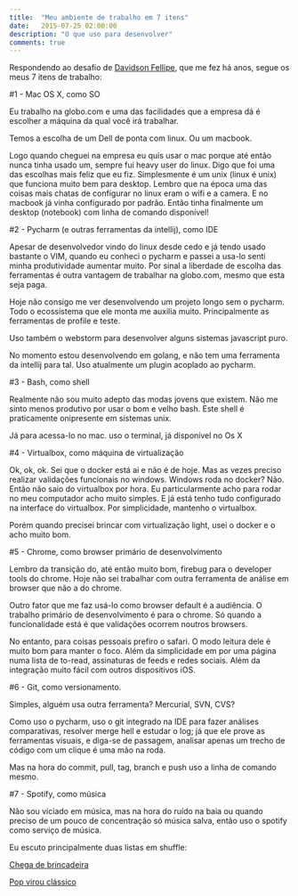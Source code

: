 ```yaml
---
title:  "Meu ambiente de trabalho em 7 itens"
date:   2015-07-25 02:00:00
description: "O que uso para desenvolver"
comments: true
---
```


Respondendo ao desafio de [Davidson Fellipe][careca-link], que me fez há anos, segue os meus 7 itens de trabalho:

#1 - Mac OS X, como SO

Eu trabalho na globo.com e uma das facilidades que a empresa dá é escolher a máquina da qual você irá trabalhar.

Temos a escolha de um Dell de ponta com linux. Ou um macbook.

Logo quando cheguei na empresa eu quis usar o mac porque até
 então nunca tinha usado um, sempre fui heavy user do linux. Digo que foi uma das escolhas mais feliz que eu fiz.
 Simplesmente é um unix (linux é unix) que funciona muito bem para desktop. Lembro que na época uma das coisas mais chatas
  de configurar no linux eram o wifi e a camera. E no macbook já vinha configurado por padrão. Então tinha finalmente um
   desktop (notebook) com linha de comando disponível!
   
#2 - Pycharm (e outras ferramentas da intellij), como IDE

Apesar de desenvolvedor vindo do linux desde cedo e já tendo usado bastante o VIM, quando eu conheci o pycharm e passei a
 usa-lo senti minha produtividade aumentar muito. Por sinal a liberdade de escolha das ferramentas é outra vantagem de
 trabalhar na globo.com, mesmo que esta seja paga.
 
Hoje não consigo me ver desenvolvendo um projeto longo sem o pycharm. Todo o ecossistema que ele monta me auxilia muito. 
Principalmente as ferramentas de profile e teste.

Uso também o webstorm para desenvolver alguns sistemas javascript puro.

No momento estou desenvolvendo em golang, e não tem uma ferramenta da intellij para tal. Uso atualmente um plugin acoplado
ao pycharm.

#3 - Bash, como shell

Realmente não sou muito adepto das modas jovens que existem. Não me sinto menos produtivo por usar o bom e velho bash. Este
shell é praticamente onipresente em sistemas unix.

Já para acessa-lo no mac. uso o terminal, já disponível no Os X

#4 - Virtualbox, como máquina de virtualização

Ok, ok, ok. Sei que o docker está ai e não é de hoje. Mas as vezes preciso realizar validações funcionais no windows. Windows
roda no docker? Não. Então não saio do virtualbox por hora. Eu particularmente acho para rodar no meu computador acho muito simples.
E já está tenho tudo configurado na interface do virtualbox. Por simplicidade, mantenho o virtualbox.
 
 Porém quando precisei brincar com virtualização light, usei o docker e o acho muito bom.
 
#5 - Chrome, como browser primário de desenvolvimento

Lembro da transição do, até então muito bom, firebug para o developer tools do chrome. Hoje não sei trabalhar com outra
ferramenta de análise em browser que não a do chrome.

Outro fator que me faz usá-lo como browser default é a audiência. O trabalho primário de desenvolvimento é para o chrome.
 Só quando a funcionalidade está é que validações ocorrem noutros browsers.

No entanto, para coisas pessoais prefiro o safari. O modo leitura dele é muito bom para manter o foco. Além da simplicidade em
por uma página numa lista de to-read, assinaturas de feeds e redes sociais. Além da integração muito fácil com outros dispositivos
iOS.

#6 - Git, como versionamento.

Simples, alguém usa outra ferramenta? Mercurial, SVN, CVS?

Como uso o pycharm, uso o git integrado na IDE para fazer análises comparativas, resolver merge hell e estudar o log; já
que ele prove as ferramentas visuais, e diga-se de passagem, analisar apenas um trecho de código com um clique é uma mão na roda.
  
Mas na hora do commit, pull, tag, branch e push uso a linha de comando mesmo.

#7 - Spotify, como música

Não sou viciado em música, mas na hora do ruído na baia ou quando preciso de um pouco de concentração só música salva,
então uso o spotify como serviço de música.

Eu escuto principalmente duas listas em shuffle:

[Chega de brincadeira](https://open.spotify.com/user/spotifybrazilian/playlist/5QoDQwPuETUXfKJvmPDpZa)

[Pop virou clássico](https://open.spotify.com/user/spotifybrazilian/playlist/5Fnt4YiniaHSihN7qQU2nQ)


[careca-link]: http://fellipe.com/blog/meu-ambiente-de-trabalho-em-7-itens/
